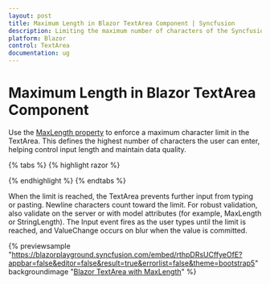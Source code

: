 ```yaml
---
layout: post
title: Maximum Length in Blazor TextArea Component | Syncfusion
description: Limiting the maximum number of characters of the Syncfusion Blazor Textarea component and much more.
platform: Blazor
control: TextArea
documentation: ug
---
```


# Maximum Length in Blazor TextArea Component

Use the [MaxLength property](https://help.syncfusion.com/cr/blazor/Syncfusion.Blazor.Inputs.SfTextArea.html#Syncfusion_Blazor_Inputs_SfTextArea_MaxLength) to enforce a maximum character limit in the TextArea. This defines the highest number of characters the user can enter, helping control input length and maintain data quality.

{% tabs %}
{% highlight razor %}

<SfTextArea Placeholder='Enter the Address' MaxLength="20" FloatLabelType='FloatLabelType.Auto'></SfTextArea>

{% endhighlight %}
{% endtabs %}

When the limit is reached, the TextArea prevents further input from typing or pasting. Newline characters count toward the limit. For robust validation, also validate on the server or with model attributes (for example, MaxLength or StringLength). The Input event fires as the user types until the limit is reached, and ValueChange occurs on blur when the value is committed.

{% previewsample "https://blazorplayground.syncfusion.com/embed/rthpDRsUCffyeOfE?appbar=false&editor=false&result=true&errorlist=false&theme=bootstrap5" backgroundimage "[Blazor TextArea with MaxLength](./images/blazor-textarea-maxlength.png)" %}